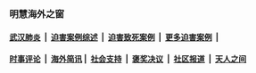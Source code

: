 
### 明慧海外之窗

####  [武汉肺炎](indexes/365.md?t=05272101) &nbsp;|&nbsp;  [迫害案例综述](indexes/328.md?t=05272101) &nbsp;|&nbsp; [迫害致死案例](indexes/277.md?t=05272101)  &nbsp;|&nbsp; [更多迫害案例](indexes/81.md?t=05272101)  &nbsp;|&nbsp; 
####  [时事评论](indexes/19.md?t=05272101) &nbsp;|&nbsp; [海外简讯](indexes/245.md?t=05272101)&nbsp;|&nbsp;  [社会支持](indexes/140.md?t=05272101) &nbsp;|&nbsp; [褒奖决议](indexes/282.md?t=05272101) &nbsp;|&nbsp; [社区报道](indexes/91.md?t=05272101)  &nbsp;|&nbsp; [天人之间](indexes/78.md?t=05272101) 

